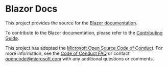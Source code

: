 # Blazor Docs

This project provides the source for the [Blazor documentation](http://blazor.net).

To contribute to the Blazor documentation, please refer to the [Contributing Guide](https://github.com/aspnet/Blazor.Docs/blob/master/CONTRIBUTING.md).

This project has adopted the [Microsoft Open Source Code of Conduct](https://opensource.microsoft.com/codeofconduct/). For more information, see the [Code of Conduct FAQ](https://opensource.microsoft.com/codeofconduct/faq/) or contact [opencode@microsoft.com](mailto:opencode@microsoft.com) with any additional questions or comments.
